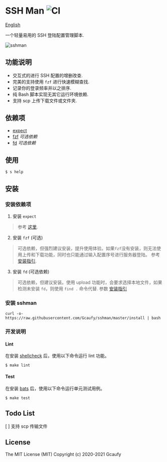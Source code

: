 # SSH Man ![CI](https://github.com/Gcaufy/sshman/workflows/CI/badge.svg?branch=master)

[English](README.md)

一个轻量易用的 SSH 登陆配置管理脚本. 

![sshman](https://user-images.githubusercontent.com/2182004/75115010-f7755880-5695-11ea-9850-d135117bb885.gif)

## 功能说明

 * 交互式的进行 SSH 配置的增删改查.
 * 完美的支持使用 `fzf` 进行快速模糊查找.
 * 记录你的登录频率并以之排序.
 * 纯 Bash 脚本实现无其它运行环境依赖.
 * 支持 scp 上传下载文件或文件夹.

## 依赖项
 * [expect](https://en.wikipedia.org/wiki/Expect)
 * [fzf](https://github.com/junegunn/fzf) *可选依赖*
 * [fd](https://github.com/sharkdp/fd) *可选依赖*

## 使用

```
$ s help
```

## 安装

### 安装依赖项
1. 安装 `expect`
> 参考 [这里](http://www.linuxfromscratch.org/blfs/view/svn/general/expect.html).

2. 安装 `fzf` (可选)
> 可选依赖，但强烈建议安装，提升使用体验。如果`fzf`没有安装，则无法使用上传和下载功能，同时也只能通过输入配置序号进行服务器登陆。
参考 [安装指引](https://github.com/junegunn/fzf#installation).

3. 安装 `fd` (可选依赖)
> 可选依赖，但建议安装。使用 upload 功能时，会要求选择本地文件，如果检测未安装 `fd`，则使用 `find .` 命令代替.
参数 [安装指引](https://github.com/sharkdp/fd#installation)

### 安装 sshman

```shell
curl -o- https://raw.githubusercontent.com/Gcaufy/sshman/master/install | bash
```

### 开发说明

#### Lint

在安装 [shellcheck](https://github.com/koalaman/shellcheck) 后，使用以下命令运行 lint 功能。

```
$ make lint
```

#### Test
在安装 [bats](https://github.com/sstephenson/bats) 后，使用以下命令运行单元测试用例。

```
$ make test
```

## Todo List

[ ] 支持 scp 传输文件

## License

The MIT License (MIT)
Copyright (c) 2020-2021 Gcaufy

